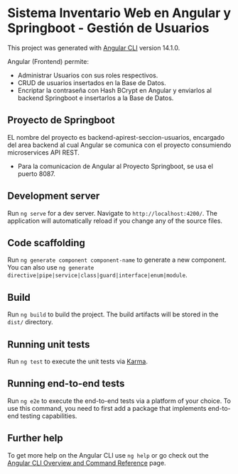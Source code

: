 # Sistema Inventario Web en Angular y Springboot - Gestión de Usuarios

This project was generated with [Angular CLI](https://github.com/angular/angular-cli) version 14.1.0.

Angular (Frontend) permite:
- Administrar Usuarios con sus roles respectivos.
- CRUD de usuarios insertados en la Base de Datos.
- Encriptar la contraseña con Hash BCrypt en Angular y enviarlos al backend Springboot e insertarlos a la Base de Datos.

## Proyecto de Springboot

EL nombre del proyecto es backend-apirest-seccion-usuarios, 
encargado del area backend al cual Angular se comunica con el proyecto consumiendo microservices API REST.

- Para la comunicacion de Angular al Proyecto Springboot, se usa el puerto 8087.

## Development server

Run `ng serve` for a dev server. Navigate to `http://localhost:4200/`. The application will automatically reload if you change any of the source files.

## Code scaffolding

Run `ng generate component component-name` to generate a new component. You can also use `ng generate directive|pipe|service|class|guard|interface|enum|module`.

## Build

Run `ng build` to build the project. The build artifacts will be stored in the `dist/` directory.

## Running unit tests

Run `ng test` to execute the unit tests via [Karma](https://karma-runner.github.io).

## Running end-to-end tests

Run `ng e2e` to execute the end-to-end tests via a platform of your choice. To use this command, you need to first add a package that implements end-to-end testing capabilities.

## Further help

To get more help on the Angular CLI use `ng help` or go check out the [Angular CLI Overview and Command Reference](https://angular.io/cli) page.

